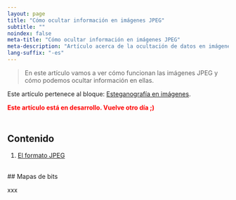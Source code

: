 ```yaml
---
layout: page
title: "Cómo ocultar información en imágenes JPEG"
subtitle: "" 
noindex: false
meta-title: "Cómo ocultar información en imágenes JPEG"
meta-description: "Artículo acerca de la ocultación de datos en imágenes JPEG"
lang-suffix: "-es"
---
```


> En este artículo vamos a ver cómo funcionan las imágenes JPEG 
> y cómo podemos ocultar información en ellas.

Este artículo pertenece al bloque: [Esteganografía en imágenes](/blog-es).


<p style='color:red;font-weight:bold'>
    Este artículo está en desarrollo. Vuelve otro día ;)
</p>



<style>
    [id]::before {
        content: '';
        display: block;
        height:      70px;
        margin-top: -70px;
        visibility: hidden;
    }
</style>

<div class='menu' style='margin-top:50px'></div>

## Contenido

1. [El formato JPEG](#el-formato-jpeg)



<br>
## Mapas de bits

xxx






